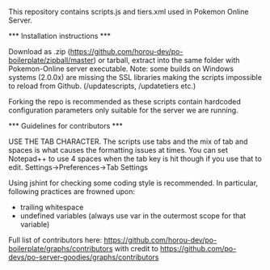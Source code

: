 This repository contains scripts.js and tiers.xml used in Pokemon Online Server.

*** Installation instructions ***

Download as .zip (https://github.com/horou-dev/po-boilerplate/zipball/master) or tarball,
extract into the same folder with Pokemon-Online server executable.
Note: some builds on Windows systems (2.0.0x) are missing the SSL libraries making
the scripts impossible to reload from Github. (/updatescripts, /updatetiers etc.)

Forking the repo is recommended as these scripts contain hardcoded configuration parameters
only suitable for the server we are running.

*** Guidelines for contributors ***

USE THE TAB CHARACTER. The scripts use tabs and the mix of tab and spaces is what
causes the formatting issues at times.
You can set Notepad++ to use 4 spaces when the tab key is hit though if you use that to edit.
Settings->Preferences->Tab Settings

Using jshint for checking some coding style is recommended.
In particular, following practices are frowned upon:
- trailing whitespace
- undefined variables (always use var in the outermost scope for that variable)

Full list of contributors here: https://github.com/horou-dev/po-boilerplate/graphs/contributors with credit to https://github.com/po-devs/po-server-goodies/graphs/contributors
